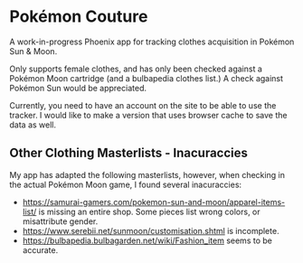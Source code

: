 # Pokémon Couture

A work-in-progress Phoenix app for tracking clothes acquisition in Pokémon Sun & Moon.

Only supports female clothes, and has only been checked against a
Pokémon Moon cartridge (and a bulbapedia clothes list.)
A check against Pokémon Sun would be appreciated.

Currently, you need to have an account on the site to be able to use the tracker.
I would like to make a version that uses browser cache to save the data as well.
## Other Clothing Masterlists - Inacuraccies
My app has adapted the following masterlists, however, when checking in the
actual Pokémon Moon game, I found several inacuraccies:

- https://samurai-gamers.com/pokemon-sun-and-moon/apparel-items-list/ is missing an entire shop.
Some pieces list wrong colors, or misattribute gender.
- https://www.serebii.net/sunmoon/customisation.shtml is incomplete.
- https://bulbapedia.bulbagarden.net/wiki/Fashion_item seems to be accurate.
